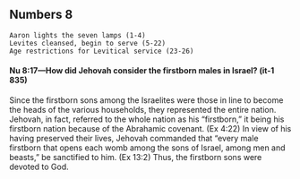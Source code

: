 ## Numbers 8

```
Aaron lights the seven lamps (1-4)
Levites cleansed, begin to serve (5-22)
Age restrictions for Levitical service (23-26)
```

#### Nu 8:17​—How did Jehovah consider the firstborn males in Israel? (it-1 835)

Since the firstborn sons among the Israelites were those in line to become the heads of the various households, they represented the entire nation. Jehovah, in fact, referred to the whole nation as his “firstborn,” it being his firstborn nation because of the Abrahamic covenant. (Ex 4:22) In view of his having preserved their lives, Jehovah commanded that “every male firstborn that opens each womb among the sons of Israel, among men and beasts,” be sanctified to him. (Ex 13:2) Thus, the firstborn sons were devoted to God.
